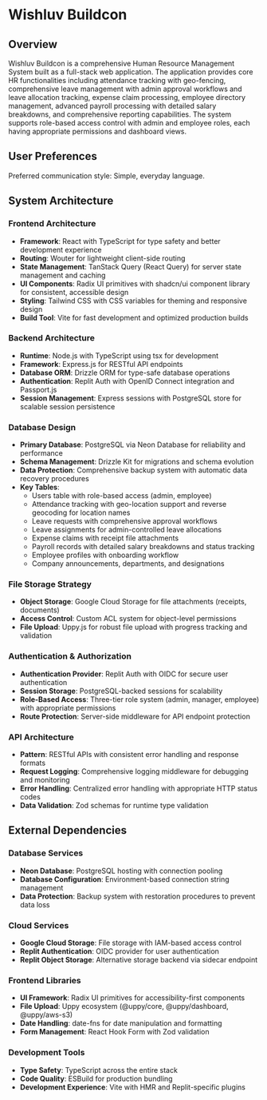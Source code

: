 # Wishluv Buildcon

## Overview

Wishluv Buildcon is a comprehensive Human Resource Management System built as a full-stack web application. The application provides core HR functionalities including attendance tracking with geo-fencing, comprehensive leave management with admin approval workflows and leave allocation tracking, expense claim processing, employee directory management, advanced payroll processing with detailed salary breakdowns, and comprehensive reporting capabilities. The system supports role-based access control with admin and employee roles, each having appropriate permissions and dashboard views.

## User Preferences

Preferred communication style: Simple, everyday language.

## System Architecture

### Frontend Architecture
- **Framework**: React with TypeScript for type safety and better development experience
- **Routing**: Wouter for lightweight client-side routing
- **State Management**: TanStack Query (React Query) for server state management and caching
- **UI Components**: Radix UI primitives with shadcn/ui component library for consistent, accessible design
- **Styling**: Tailwind CSS with CSS variables for theming and responsive design
- **Build Tool**: Vite for fast development and optimized production builds

### Backend Architecture
- **Runtime**: Node.js with TypeScript using tsx for development
- **Framework**: Express.js for RESTful API endpoints
- **Database ORM**: Drizzle ORM for type-safe database operations
- **Authentication**: Replit Auth with OpenID Connect integration and Passport.js
- **Session Management**: Express sessions with PostgreSQL store for scalable session persistence

### Database Design
- **Primary Database**: PostgreSQL via Neon Database for reliability and performance
- **Schema Management**: Drizzle Kit for migrations and schema evolution
- **Data Protection**: Comprehensive backup system with automatic data recovery procedures
- **Key Tables**: 
  - Users table with role-based access (admin, employee)
  - Attendance tracking with geo-location support and reverse geocoding for location names
  - Leave requests with comprehensive approval workflows
  - Leave assignments for admin-controlled leave allocations
  - Expense claims with receipt file attachments
  - Payroll records with detailed salary breakdowns and status tracking
  - Employee profiles with onboarding workflow
  - Company announcements, departments, and designations

### File Storage Strategy
- **Object Storage**: Google Cloud Storage for file attachments (receipts, documents)
- **Access Control**: Custom ACL system for object-level permissions
- **File Upload**: Uppy.js for robust file upload with progress tracking and validation

### Authentication & Authorization
- **Authentication Provider**: Replit Auth with OIDC for secure user authentication
- **Session Storage**: PostgreSQL-backed sessions for scalability
- **Role-Based Access**: Three-tier role system (admin, manager, employee) with appropriate permissions
- **Route Protection**: Server-side middleware for API endpoint protection

### API Architecture
- **Pattern**: RESTful APIs with consistent error handling and response formats
- **Request Logging**: Comprehensive logging middleware for debugging and monitoring
- **Error Handling**: Centralized error handling with appropriate HTTP status codes
- **Data Validation**: Zod schemas for runtime type validation

## External Dependencies

### Database Services
- **Neon Database**: PostgreSQL hosting with connection pooling
- **Database Configuration**: Environment-based connection string management
- **Data Protection**: Backup system with restoration procedures to prevent data loss

### Cloud Services
- **Google Cloud Storage**: File storage with IAM-based access control
- **Replit Authentication**: OIDC provider for user authentication
- **Replit Object Storage**: Alternative storage backend via sidecar endpoint

### Frontend Libraries
- **UI Framework**: Radix UI primitives for accessibility-first components
- **File Upload**: Uppy ecosystem (@uppy/core, @uppy/dashboard, @uppy/aws-s3)
- **Date Handling**: date-fns for date manipulation and formatting
- **Form Management**: React Hook Form with Zod validation

### Development Tools
- **Type Safety**: TypeScript across the entire stack
- **Code Quality**: ESBuild for production bundling
- **Development Experience**: Vite with HMR and Replit-specific plugins